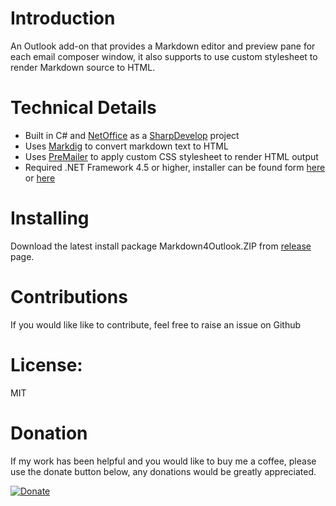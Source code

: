 # Introduction

An Outlook add-on that provides a Markdown editor and preview pane for each email composer window, it also supports to use custom stylesheet to render Markdown source to HTML.

# Technical Details

* Built in C# and [NetOffice](https://netoffice.codeplex.com/) as a [SharpDevelop](http://www.icsharpcode.net/) project
* Uses [Markdig](https://github.com/lunet-io/markdig) to convert markdown text to HTML
* Uses [PreMailer](https://github.com/milkshakesoftware/PreMailer.Net) to apply custom CSS stylesheet to render HTML output
* Required .NET Framework 4.5 or higher, installer can be found form [here](https://www.microsoft.com/en-au/download/details.aspx?id=42642) or [here](https://www.microsoft.com/en-au/download/details.aspx?id=30653) 
  
# Installing  

Download the latest install package Markdown4Outlook.ZIP from [release](https://github.com/Wader21/Markdown4Outlook/releases/latest) page.

# Contributions

If you would like like to contribute, feel free to raise an issue on Github

# License:

MIT

# Donation

If my work has been helpful and you would like to buy me a coffee, please use the donate button below, any donations would be greatly appreciated.

[![Donate](https://www.paypalobjects.com/en_AU/i/btn/btn_donateCC_LG.gif)](https://www.paypal.com/cgi-bin/webscr?cmd=_donations&business=MHGTMHFNBKTZG&lc=AU&item_name=Wader21&item_number=markdown4outlook&currency_code=USD&bn=PP%2dDonationsBF%3abtn_donateCC_LG%2egif%3aNonHosted)


